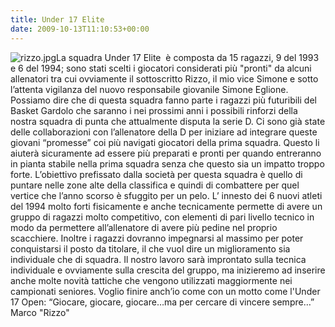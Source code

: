 ```yaml
---
title: Under 17 Elite
date: 2009-10-13T11:10:53+00:00
---
```

![rizzo.jpg](http://www.basketgardolo.it/wp-content/uploads/2009/10/rizzo.jpg)La squadra Under 17 Elite  è composta da 15 ragazzi, 9 del 1993 e 6 del 1994; sono stati scelti i giocatori considerati più "pronti" da alcuni allenatori tra cui ovviamente il sottoscritto Rizzo, il mio vice Simone e sotto l’attenta vigilanza del nuovo responsabile giovanile Simone Eglione. Possiamo dire che di questa squadra fanno parte i ragazzi più futuribili del Basket Gardolo che saranno i nei prossimi anni i possibili rinforzi della nostra squadra di punta che attualmente disputa la serie D. Ci sono già state delle collaborazioni con l’allenatore della D per iniziare ad integrare queste giovani “promesse” coi più navigati giocatori della prima squadra. Questo li aiuterà sicuramente ad essere più preparati e pronti per quando entreranno in pianta stabile nella prima squadra senza che questo sia un impatto troppo forte.  L’obiettivo prefissato dalla società per questa squadra è quello di puntare nelle zone alte della classifica e quindi di combattere per quel vertice che l’anno scorso è sfuggito per un pelo. L’ innesto dei 6 nuovi atleti del 1994 molto forti fisicamente e anche tecnicamente permette di avere un gruppo di ragazzi molto competitivo, con elementi di pari livello tecnico in modo da permettere all’allenatore di avere più pedine nel proprio scacchiere. Inoltre i ragazzi dovranno impegnarsi al massimo per poter conquistarsi il posto da titolare, il che vuol dire un miglioramento sia individuale che di squadra. Il nostro lavoro sarà improntato sulla tecnica individuale e ovviamente sulla crescita del gruppo, ma inizieremo ad inserire anche molte novità tattiche che vengono utilizzati maggiormente nei campionati seniores. Voglio finire anch’io come con un motto come l'Under 17 Open: “Giocare, giocare, giocare…ma per cercare di vincere sempre…” Marco "Rizzo"